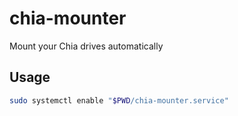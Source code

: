 # chia-mounter

Mount your Chia drives automatically

## Usage

```bash
sudo systemctl enable "$PWD/chia-mounter.service"
```
